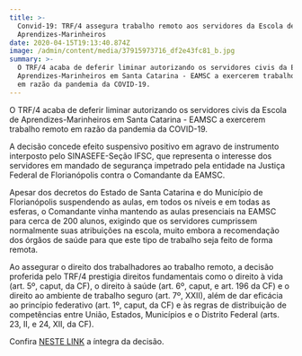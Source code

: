 ```yaml
---
title: >-
  Convid-19: TRF/4 assegura trabalho remoto aos servidores da Escola de
  Aprendizes-Marinheiros
date: 2020-04-15T19:13:40.874Z
image: /admin/content/media/37915973716_df2e43fc81_b.jpg
summary: >-
  O TRF/4 acaba de deferir liminar autorizando os servidores civis da Escola de
  Aprendizes-Marinheiros em Santa Catarina - EAMSC a exercerem trabalho remoto
  em razão da pandemia da COVID-19.
---
```

O TRF/4 acaba de deferir liminar autorizando os servidores civis da Escola de Aprendizes-Marinheiros em Santa Catarina - EAMSC a exercerem trabalho remoto em razão da pandemia da COVID-19.

A decisão concede efeito suspensivo positivo em agravo de instrumento interposto pelo SINASEFE-Seção IFSC, que representa o interesse dos servidores em mandado de segurança impetrado pela entidade na Justiça Federal de Florianópolis contra o Comandante da EAMSC.

Apesar dos decretos do Estado de Santa Catarina e do Município de Florianópolis suspendendo as aulas, em todos os níveis e em todas as esferas, o Comandante vinha mantendo as aulas presenciais na EAMSC para cerca de 200 alunos, exigindo que os servidores cumprissem normalmente suas atribuições na escola, muito embora a recomendação dos órgãos de saúde para que este tipo de trabalho seja feito de forma remota.

Ao assegurar o direito dos trabalhadores ao trabalho remoto, a decisão proferida pelo TRF/4 prestigia direitos fundamentais como o direito à vida (art. 5º, caput, da CF), o direito à saúde (art. 6º, caput, e art. 196 da CF) e o direito ao ambiente de trabalho seguro (art. 7º, XXII), além de dar eficácia ao princípio federativo (art. 1º, caput, da CF) e às regras de distribuição de competências entre União, Estados, Municípios e o Distrito Federal (arts. 23, II, e 24, XII, da CF).

Confira [NESTE LINK](https://eproc.trf4.jus.br/eproc2trf4/controlador.php?acao=acessar_documento_publico&doc=41586965057493263406053032983&evento=489&key=4fc4ceb0573ea1f3a13372c1936f02d5ca02799f12e1880c65a6dd683d45db93&hash=27a2d57847581085a2fad35284531a33) a íntegra da decisão.
